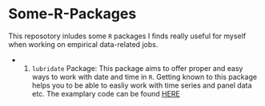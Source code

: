 # Some-R-Packages
This reposotory inludes some `R` packages I finds really useful for myself when working on empirical data-related jobs. 

- 1) `lubridate` Package: This package aims to offer proper and easy ways to work with date and time in `R`. Getting known to this package helps you to be able to easliy work with time series and panel data etc. The examplary code can be found [HERE]()
